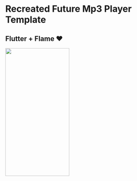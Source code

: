 # Recreated Future Mp3 Player Template

## Flutter + Flame ❤️

<img src="https://github.com/sudoosama/future_mp3_player/blob/main/showcase/ezgif.com-gif-maker.gif" width="200" height="400" />
